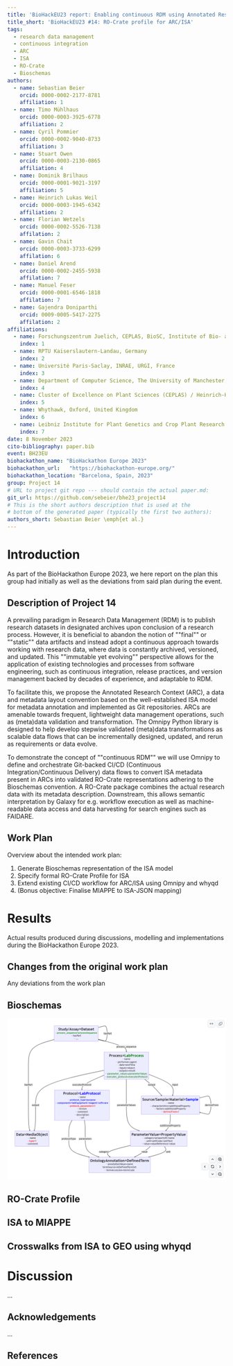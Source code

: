 ```yaml
---
title: 'BioHackEU23 report: Enabling continuous RDM using Annotated Research Contexts with RO-Crate profiles for ISA'
title_short: 'BioHackEU23 #14: RO-Crate profile for ARC/ISA'
tags:
  - research data management
  - continuous integration
  - ARC
  - ISA
  - RO-Crate
  - Bioschemas
authors:
  - name: Sebastian Beier
    orcid: 0000-0002-2177-8781
    affiliation: 1
  - name: Timo Mühlhaus
    orcid: 0000-0003-3925-6778
    affiliation: 2
  - name: Cyril Pommier
    orcid: 0000-0002-9040-8733
    affiliation: 3
  - name: Stuart Owen
    orcid: 0000-0003-2130-0865
    affiliation: 4
  - name: Dominik Brilhaus
    orcid: 0000-0001-9021-3197
    affiliation: 5
  - name: Heinrich Lukas Weil
    orcid: 0000-0003-1945-6342
    affiliation: 2
  - name: Florian Wetzels
    orcid: 0000-0002-5526-7138
    affilation: 2
  - name: Gavin Chait
    orcid: 0000-0003-3733-6299
    affilation: 6
  - name: Daniel Arend
    orcid: 0000-0002-2455-5938
    affilation: 7
  - name: Manuel Feser
    orcid: 0000-0001-6546-1818
    affilation: 7
  - name: Gajendra Doniparthi
    orcid: 0009-0005-5417-2275
    affilation: 2
affiliations:
  - name: Forschungszentrum Juelich, CEPLAS, BioSC, Institute of Bio- and Geosciences, IBG4 Bioniformatics, 52428 Juelich, Germany
    index: 1
  - name: RPTU Kaiserslautern-Landau, Germany
    index: 2
  - name: Université Paris-Saclay, INRAE, URGI, France
    index: 3
  - name: Department of Computer Science, The University of Manchester, United Kingdom
    index: 4
  - name: Cluster of Excellence on Plant Sciences (CEPLAS) / Heinrich-Heine-University Düsseldorf, Germany
    index: 5
  - name: Whythawk, Oxford, United Kingdom
    index: 6
  - name: Leibniz Institute for Plant Genetics and Crop Plant Research (IPK) Gatersleben, Germany
    index: 7
date: 8 November 2023
cito-bibliography: paper.bib
event: BH23EU
biohackathon_name: "BioHackathon Europe 2023"
biohackathon_url:   "https://biohackathon-europe.org/"
biohackathon_location: "Barcelona, Spain, 2023"
group: Project 14
# URL to project git repo --- should contain the actual paper.md:
git_url: https://github.com/sebeier/bhe23_project14
# This is the short authors description that is used at the
# bottom of the generated paper (typically the first two authors):
authors_short: Sebastian Beier \emph{et al.}
---
```



# Introduction

As part of the BioHackathon Europe 2023, we here report on the plan this group had initially as well as the deviations from said plan during the event. 

## Description of Project 14

A prevailing paradigm in Research Data Management (RDM) is to publish research datasets in designated archives upon conclusion of a research process. However, it is beneficial to abandon the notion of ""final"" or ""static"" data artifacts and instead adopt a continuous approach towards working with research data, where data is constantly archived, versioned, and updated. This ""immutable yet evolving"" perspective allows for the application of existing technologies and processes from software engineering, such as continuous integration, release practices, and version management backed by decades of experience, and adaptable to RDM.

To facilitate this, we propose the Annotated Research Context (ARC), a data and metadata layout convention based on the well-established ISA model for metadata annotation and implemented as Git repositories. ARCs are amenable towards frequent, lightweight data management operations, such as (meta)data validation and transformation. The Omnipy Python library is designed to help develop stepwise validated (meta)data transformations as scalable data flows that can be incrementally designed, updated, and rerun as requirements or data evolve.

To demonstrate the concept of ""continuous RDM"" we will use Omnipy to define and orchestrate Git-backed CI/CD (Continuous Integration/Continuous Delivery) data flows to convert ISA metadata present in ARCs into validated RO-Crate representations adhering to the Bioschemas convention. A RO-Crate package combines the actual research data with its metadata description. Downstream, this allows semantic interpretation by Galaxy for e.g. workflow execution as well as machine-readable data access and data harvesting for search engines such as FAIDARE.

## Work Plan

Overview about the intended work plan:

1. Generate Bioschemas representation of the ISA model
2. Specify formal RO-Crate Profile for ISA
3. Extend existing CI/CD workflow for ARC/ISA using Omnipy and whyqd
4. (Bonus objective: Finalise MIAPPE to ISA-JSON mapping)

# Results

Actual results produced during discussions, modelling and implementations during the BioHackathon Europe 2023.

## Changes from the original work plan

Any deviations from the work plan

## Bioschemas

![Conceptional view of the duality of LabProcess and LabProtocol from a ISA-model perspective](./LabProtocol_LabProcess.png)

## RO-Crate Profile

## ISA to MIAPPE 

## Crosswalks from ISA to GEO using whyqd

# Discussion

...

## Acknowledgements

...

## References
